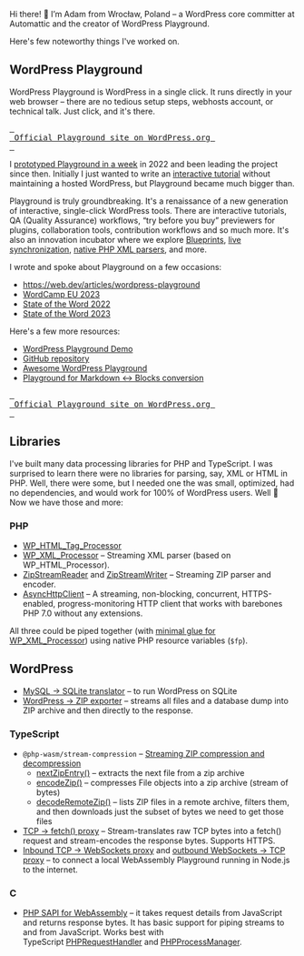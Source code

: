 Hi there! 👋 I’m Adam from Wrocław, Poland – a WordPress core committer at Automattic and the creator of WordPress Playground.

Here's few noteworthy things I've worked on.

## WordPress Playground

WordPress Playground is WordPress in a single click. It runs directly in your web browser – there are no tedious setup steps, webhosts account, or technical talk. Just click, and it's there.

[<kbd> <br> Official Playground site on WordPress.org <br> </kbd>](https://wordpress.org/playground)

I [prototyped Playground in a week](https://adamadam.blog/2023/07/01/wordpress-playground-was-prototyped-in-a-week/) in 2022 and been leading the project since then. Initially I just wanted to write an [interactive tutorial](https://adamadam.blog/2023/02/16/how-to-modify-html-in-a-php-wordpress-plugin-using-the-new-tag-processor-api/) without maintaining a hosted WordPress, but Playground became much bigger than.

Playground is truly groundbreaking. It's a renaissance of a new generation of interactive, single-click WordPress tools. There are interactive tutorials, QA (Quality Assurance) workflows, “try before you buy” previewers for plugins, collaboration tools, contribution workflows and so much more. It's also an innovation incubator where we explore [Blueprints](https://github.com/WordPress/blueprints), [live synchronization](https://playground.wordpress.net/demos/sync.html), [native PHP XML parsers](https://github.com/WordPress/wordpress-develop/pull/6713), and more.

I wrote and spoke about Playground on a few occasions:

* https://web.dev/articles/wordpress-playground
* [WordCamp EU 2023](https://youtu.be/7Nmz3IjtPh0?si=f0lOhl8q1au-uyVP&t=371)
* [State of the Word 2022](https://youtu.be/VeigCZuxnfY?si=HuWxAykpddXzzO7l&t=2916)
* [State of the Word 2023](https://youtu.be/c7M4mBVgP3Y?si=inAaywBlrFyh1w1b&t=736)

Here's a few more resources:

* [WordPress Playground Demo](https://playground.wordpress.net/)
* [GitHub repository](https://github.com/WordPress/wordpress-playground/)
* [Awesome WordPress Playground](https://github.com/akirk/awesome-wordpress-playground)
* [Playground for Markdown <-> Blocks conversion](https://playground.wordpress.net/#eyJwbHVnaW5zIjpbImh0dHBzOi8vZ2l0aHViLXByb3h5LmNvbS9wcm94eS8/cmVwbz1kbXNuZWxsL2Jsb2NreS1mb3JtYXRzIl0sImxvZ2luIjp0cnVlLCJsYW5kaW5nUGFnZSI6Ii93cC1hZG1pbi9wb3N0LW5ldy5waHAiLCJzdGVwcyI6W3sic3RlcCI6Im12IiwiZnJvbVBhdGgiOiIvd29yZHByZXNzL3dwLWNvbnRlbnQvcGx1Z2lucy9ibG9ja3ktZm9ybWF0cy10cnVuayIsInRvUGF0aCI6Ii93b3JkcHJlc3Mvd3AtY29udGVudC9wbHVnaW5zL2Jsb2NreS1mb3JtYXRzIn0seyJzdGVwIjoiYWN0aXZhdGVQbHVnaW4iLCJwbHVnaW5QYXRoIjoiYmxvY2t5LWZvcm1hdHMvYmxvY2t5LWZvcm1hdHMucGhwIn1dfQ==)

[<kbd> <br> Official Playground site on WordPress.org <br> </kbd>](https://wordpress.org/playground)

## Libraries

I've built many data processing libraries for PHP and TypeScript. I was surprised to learn there were no libraries for parsing, say, XML or HTML in PHP. Well, there were some, but I needed one the was small, optimized, had no dependencies, and would work for 100% of WordPress users. Well 🤷 Now we have those and more:

### PHP

- [WP_HTML_Tag_Processor](https://developer.wordpress.org/reference/classes/wp_html_tag_processor/)
- [WP_XML_Processor](https://github.com/WordPress/wordpress-develop/pull/6713) – Streaming XML parser (based on WP_HTML_Processor).
- [ZipStreamReader](https://github.com/WordPress/blueprints-library/blob/87afea1f9a244062a14aeff3949aae054bf74b70/src/WordPress/Zip/ZipStreamReader.php) and [ZipStreamWriter](https://href.li/?https://github.com/WordPress/blueprints-library/pull/103) – Streaming ZIP parser and encoder.
- [AsyncHttpClient](https://github.com/WordPress/blueprints-library/blob/trunk/src/WordPress/AsyncHttp/Client.php) – A streaming, non-blocking, concurrent, HTTPS-enabled, progress-monitoring HTTP client that works with barebones PHP 7.0 without any extensions.

All three could be piped together (with [minimal glue for WP_XML_Processor](https://href.li/?https://github.com/adamziel/wordpress-develop/pull/43)) using native PHP resource variables (`$fp`).

## WordPress

* [MySQL -> SQLite translator](https://github.com/WordPress/sqlite-database-integration) – to run WordPress on SQLite
* [WordPress -> ZIP exporter](https://github.com/WordPress/playground-tools/blob/974cb39df65089002a1bbf6f5eacd99a66d81801/packages/playground/src/playground-zip.php#L49) – streams all files and a database dump into ZIP archive and then directly to the response.

### TypeScript

- `@php-wasm/stream-compression` – [Streaming ZIP compression and decompression](https://href.li/?https://github.com/WordPress/wordpress-playground/pull/880)
    - [nextZipEntry()](https://github.com/WordPress/wordpress-playground/blob/726fc68309b0dcffc40402d7e0e7e68ed5fee01a/packages/playground/stream-compression/src/zip/parse-stream.ts#L88-L94) – extracts the next file from a zip archive
    - [encodeZip()](https://github.com/WordPress/wordpress-playground/blob/726fc68309b0dcffc40402d7e0e7e68ed5fee01a/packages/playground/stream-compression/src/zip/compress.ts#L34) – compresses File objects into a zip archive (stream of bytes)
    - [decodeRemoteZip()](https://github.com/WordPress/wordpress-playground/blob/726fc68309b0dcffc40402d7e0e7e68ed5fee01a/packages/playground/stream-compression/src/zip/parse-remote.ts#L86-L92) – lists ZIP files in a remote archive, filters them, and then downloads just the subset of bytes we need to get those files
- [TCP -> fetch() proxy](https://github.com/WordPress/wordpress-playground/pull/1093) – Stream-translates raw TCP bytes into a fetch() request and stream-encodes the response bytes. Supports HTTPS.
- [Inbound TCP -> WebSockets proxy](https://github.com/WordPress/wordpress-playground/blob/trunk/packages/php-wasm/node/src/lib/networking/inbound-tcp-to-ws-proxy.ts) and [outbound WebSockets -> TCP proxy](https://github.com/WordPress/wordpress-playground/blob/trunk/packages/php-wasm/node/src/lib/networking/outbound-ws-to-tcp-proxy.ts) – to connect a local WebAssembly Playground running in Node.js to the internet.

### C

- [PHP SAPI for WebAssembly](https://github.com/WordPress/wordpress-playground/blob/trunk/packages/php-wasm/compile/php/php_wasm.c) – it takes request details from JavaScript and returns response bytes. It has basic support for piping streams to and from JavaScript. Works best with TypeScript [PHPRequestHandler](https://github.com/WordPress/wordpress-playground/blob/7d1653cc13cee59984572869071b1c5b64d318b4/packages/php-wasm/universal/src/lib/php-process-manager.ts) and [PHPProcessManager](https://github.com/WordPress/wordpress-playground/blob/7d1653cc13cee59984572869071b1c5b64d318b4/packages/php-wasm/universal/src/lib/php-process-manager.ts).

